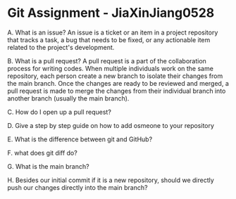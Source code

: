 # Git Assignment - JiaXinJiang0528

A. What is an issue? 
An issue is a ticket or an item in a project repository that tracks a task, a bug that needs to be fixed, or any actionable item related to the project's development. 

B. What is a pull request? 
A pull request is a part of the collaboration process for writing codes. When multiple individuals work on the same repository, each person create a new branch to isolate their changes from the main branch. Once the changes are ready to be reviewed and merged, a pull request is made to merge the changes from their individual branch into another branch (usually the main branch). 

C. How do I open up a pull request? 

D. Give a step by step guide on how to add osmeone to your repository 

E. What is the difference between git and GitHub? 

F. what does git diff do? 

G. What is the main branch? 

H. Besides our initial commit if it is a new repository, should we directly push our changes directly into the main branch? 



